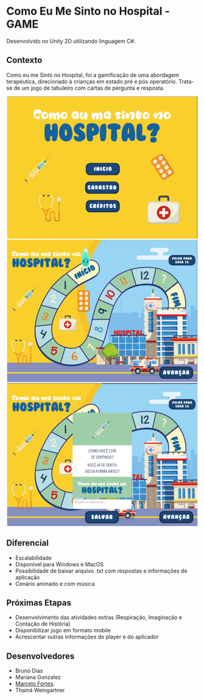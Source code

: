 # Como Eu Me Sinto no Hospital - GAME
Desenvolvido no Unity 2D utilizando linguagem C#.

## Contexto
Como eu me Sinto no Hospital, foi a gamificação de uma abordagem terapéutica, direcionado à crianças em estado pré e pós operatório. 
Trata-se de um jogo de tabuleiro com cartas de pergunta e resposta. 

<p align="center">
<img src="Prints/tela1.png" width="500">
<img src="Prints/tela2.png" width="500">
<img src="Prints/tela3.png" width="500">
</p>

## Diferencial
* Escalabilidade
* Disponível para Windows e MacOS
* Possibilidade de baixar arquivo .txt com respostas e informações de aplicação
* Cenário animado e com música

## Próximas Etapas
* Desenvolvimento das atividades extras (Respiração, Imaginação e Contação de História)
* Disponibilizar jogo em formato mobile
* Acrescentar outras informações do player e do aplicador

## Desenvolvedores
* Bruno Dias
* Mariana Gonzalez
* [Marcelo Fortes][marcelo].
* Thainá Weingartner


[marcelo]:https://github.com/MarceloFortesGC
